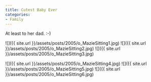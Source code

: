 ```yaml
---
title: Cutest Baby Ever
categories:
- Family
---
```


At least to her dad. :-)

![]({{ site.url }}/assets/posts/2005/o_MazieSitting1.jpg)
![]({{ site.url }}/assets/posts/2005/o_MazieSitting2.jpg)
![]({{ site.url }}/assets/posts/2005/o_MazieSitting3.jpg)

![]({{ site.url }}/assets/posts/2005/o_MazieSitting4.jpg)
![]({{ site.url }}/assets/posts/2005/o_MazieSitting5.jpg)
![]({{ site.url }}/assets/posts/2005/o_MazieSitting6.jpg)
